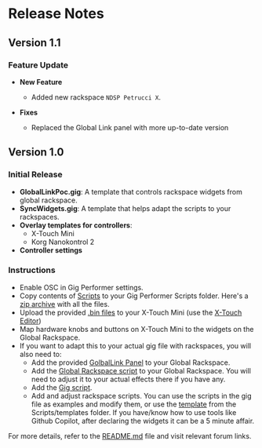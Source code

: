 <!-- markdownlint-disable MD007 -->
<!-- markdownlint-disable MD033 -->
# Release Notes

## Version 1.1

### Feature Update

- **New Feature**
  - Added new rackspace `NDSP Petrucci X`.

- **Fixes**
  - Replaced the Global Link panel with more up-to-date version

## Version 1.0

### Initial Release

- **GlobalLinkPoc.gig**: A template that controls rackspace widgets from global rackspace.
- **SyncWidgets.gig**: A template that helps adapt the scripts to your rackspaces.
- **Overlay templates for controllers**:
  - X-Touch Mini
  - Korg Nanokontrol 2
- **Controller settings**

### Instructions

- Enable OSC in Gig Performer settings.
- Copy contents of [Scripts](Scripts/) to your Gig Performer Scripts folder. Here's a [zip archive](bin/globallink_scripts.zip) with all the files.
- Upload the provided [.bin files](Controllers/Settings/X-Touch%20Mini) to your X-Touch Mini (use the [X-Touch Editor](https://www.behringer.com/product.html?modelCode=0808-AAF))
- Map hardware knobs and buttons on X-Touch Mini to the widgets on the Global Rackspace.
- If you want to adapt this to your actual gig file with rackspaces, you will also need to:
  - Add the provided [GolbalLink Panel](bin/globallink_panel.zip) to your Global Rackspace.
  - Add the [Global Rackspace script](Scripts/gl_global_rack.gpscript) to your Global Rackspace. You will need to adjust it to your actual effects there if you have any.
  - Add the [Gig script](Scripts/gl_gig.gpscript).
  - Add and adjust rackspace scripts. You can use the scripts in the gig file as examples and modify them, or use the [template](Scripts/templates/gl_rs_template.gpscript) from the Scripts/templates folder. If you have/know how to use tools like Github Copilot, after declaring the widgets it can be a 5 minute affair.

For more details, refer to the [README.md](README.md) file and visit relevant forum links.
